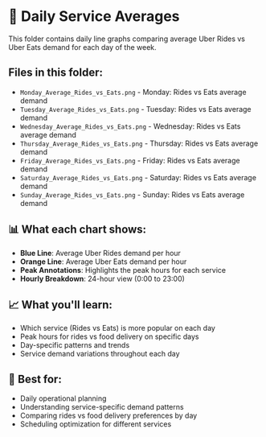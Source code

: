 # 📅 Daily Service Averages

This folder contains daily line graphs comparing average Uber Rides vs Uber Eats demand for each day of the week.

## Files in this folder:

- `Monday_Average_Rides_vs_Eats.png` - Monday: Rides vs Eats average demand
- `Tuesday_Average_Rides_vs_Eats.png` - Tuesday: Rides vs Eats average demand  
- `Wednesday_Average_Rides_vs_Eats.png` - Wednesday: Rides vs Eats average demand
- `Thursday_Average_Rides_vs_Eats.png` - Thursday: Rides vs Eats average demand
- `Friday_Average_Rides_vs_Eats.png` - Friday: Rides vs Eats average demand
- `Saturday_Average_Rides_vs_Eats.png` - Saturday: Rides vs Eats average demand
- `Sunday_Average_Rides_vs_Eats.png` - Sunday: Rides vs Eats average demand

## 📊 What each chart shows:
- **Blue Line**: Average Uber Rides demand per hour
- **Orange Line**: Average Uber Eats demand per hour
- **Peak Annotations**: Highlights the peak hours for each service
- **Hourly Breakdown**: 24-hour view (0:00 to 23:00)

## 📈 What you'll learn:
- Which service (Rides vs Eats) is more popular on each day
- Peak hours for rides vs food delivery on specific days
- Day-specific patterns and trends
- Service demand variations throughout each day

## 🎯 Best for:
- Daily operational planning
- Understanding service-specific demand patterns
- Comparing rides vs food delivery preferences by day
- Scheduling optimization for different services